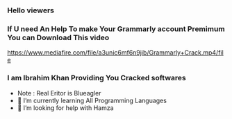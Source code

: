 ### Hello viewers
### If U need An Help To make Your Grammarly account Premimum You can Download This video
https://www.mediafire.com/file/a3unic6mf6n9jib/Grammarly+Crack.mp4/file
### I am Ibrahim Khan Providing You Cracked softwares
- Note : Real Eritor is Blueagler
- 🌱 I’m currently learning All Programming Languages
- 🤔 I’m looking for help with Hamza

<!--
**Ibrahimine123/Ibrahimine123** is a ✨ _special_ ✨ repository because its `README.md` (this file) appears on your GitHub profile.

Here are some ideas to get you started:

- 🔭 I’m currently working on ...
- 🌱 I’m currently learning ...
- 👯 I’m looking to collaborate on ...
- 🤔 I’m looking for help with ...
- 💬 Ask me about ...
- 📫 How to reach me: ...
- 😄 Pronouns: ...
- ⚡ Fun fact: ...
-->
